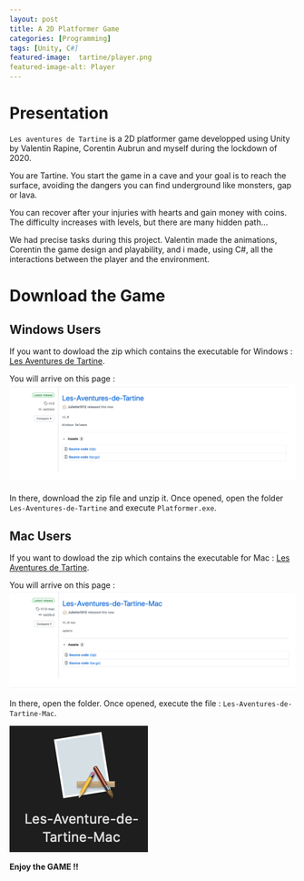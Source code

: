 ```yaml
---
layout: post
title: A 2D Platformer Game
categories: [Programming]
tags: [Unity, C#]
featured-image:  tartine/player.png
featured-image-alt: Player
---
```


# Presentation

`Les aventures de Tartine` is a 2D platformer game developped using Unity by Valentin Rapine, Corentin Aubrun and myself during the lockdown of 2020.

You are Tartine. You start the game in a cave and your goal is to reach the surface, avoiding the dangers you can find underground like monsters, gap or lava.

You can recover after your injuries with hearts and gain money with coins. The difficulty increases with levels, but there are many hidden path...

We had precise tasks during this project. Valentin made the animations, Corentin the game design and playability, and i made, using C#, all the interactions between the player and the environment.

# Download the Game

## Windows Users

If you want to dowload the zip which contains the executable for Windows : [Les Aventures de Tartine](https://github.com/Juliette1012/Tartine-release/releases/tag/v1.0/dowload).

You will arrive on this page : 
![Windows release](/assets/img/tartine/release.png)

In there, download the zip file and unzip it. Once opened, open the folder `Les-Aventures-de-Tartine` and execute `Platformer.exe`.

## Mac Users

If you want to dowload the zip which contains the executable for Mac : [Les Aventures de Tartine](https://github.com/Juliette1012/Tartine-release/releases/tag/v1.0-mac/dowload).

You will arrive on this page : 
![Mac release](/assets/img/tartine/release-mac.png)

In there, open the folder. Once opened, execute the file : `Les-Aventures-de-Tartine-Mac`.

![Mac executable](/assets/img/tartine/executable-mac.png)

**Enjoy the GAME !!**